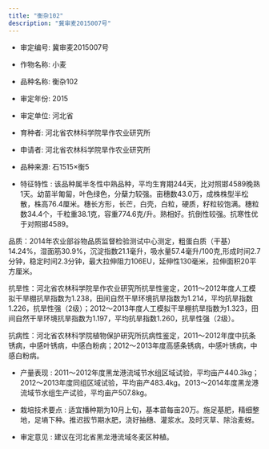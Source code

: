 ```yaml
---
title: "衡杂102"
description: "冀审麦2015007号"
---
```

* 审定编号:  冀审麦2015007号

*  作物名称:  小麦

*  品种名称:  衡杂102

*  审定年份:  2015

*  审定单位:  河北省

* 育种者:  河北省农林科学院旱作农业研究所 

*  申请者:  河北省农林科学院旱作农业研究所

*  品种来源:  石1515×衡5

*  特征特性 : 
该品种属半冬性中熟品种，平均生育期244天，比对照邯4589晚熟1天。幼苗半匍匐，叶色绿色，分蘖力较强。亩穗数43.0万，成株株型半松散，株高76.4厘米。穗长方形，长芒，白壳，白粒，硬质，籽粒较饱满。穗粒数34.4个，千粒重38.1克，容重774.6克/升。熟相好。抗倒性较强。抗寒性优于对照邯4589。
品质：2014年农业部谷物品质监督检验测试中心测定，粗蛋白质（干基）14.24%，湿面筋30.9%，沉淀指数21.1毫升，吸水量57.4毫升/100克,形成时间2.7分钟，稳定时间2.3分钟，最大拉伸阻力106EU，延伸性130毫米，拉伸面积20平方厘米。
抗旱性：河北省农林科学院旱作农业研究所抗旱性鉴定，2011～2012年度人工模拟干旱棚抗旱指数为1.238，田间自然干旱环境抗旱指数为1.214，平均抗旱指数1.226，抗旱性强（2级）；2012～2013年度人工模拟干旱棚抗旱指数为1.323，田间自然干旱环境抗旱指数为1.197，平均抗旱指数1.260，抗旱性强（2级）。
抗病性：河北省农林科学院植物保护研究所抗病性鉴定，2011～2012年度中抗条锈病，中感叶锈病，中感白粉病；2012～2013年度高感条锈病，中感叶锈病，中感白粉病。
 
*  产量表现 : 
2011～2012年度黑龙港流域节水组区域试验，平均亩产440.3kg；2012～2013年度同组区域试验，平均亩产483.4kg。2013～2014年度黑龙港流域节水组生产试验，平均亩产507.8kg。

*  栽培技术要点 : 
适宜播种期为10月上旬，基本苗每亩20万。施足基肥，精细整地，足墒下种。推迟拔节期水肥，浇好抽穗、灌浆水。及时灭草、除治麦蚜。

*  审定意见 : 
建议在河北省黑龙港流域冬麦区种植。
